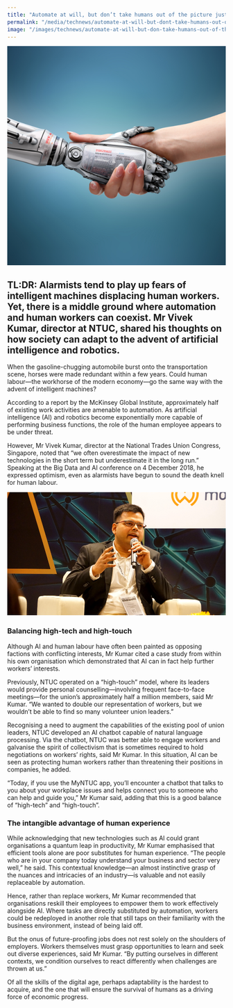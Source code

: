 ```yaml
---
title: "Automate at will, but don’t take humans out of the picture just yet"
permalink: "/media/technews/automate-at-will-but-dont-take-humans-out-of-the-picture-just-yet"
image: "/images/technews/automate-at-will-but-don-take-humans-out-of-the-picture-just-yet-part1.png"
---
```


![Automate at will, but don’t take humans out of the picture just yet](/images/technews/automate-at-will-but-don-take-humans-out-of-the-picture-just-yet-part1.png)

TL:DR: Alarmists tend to play up fears of intelligent machines displacing human workers. Yet, there is a middle ground where automation and human workers can coexist. Mr Vivek Kumar, director at NTUC, shared his thoughts on how society can adapt to the advent of artificial intelligence and robotics. 
---

When the gasoline-chugging automobile burst onto the transportation scene, horses were made redundant within a few years. Could human labour—the workhorse of the modern economy—go the same way with the advent of intelligent machines?
 
According to a report by the McKinsey Global Institute, approximately half of existing work activities are amenable to automation. As artificial intelligence (AI) and robotics become exponentially more capable of performing business functions, the role of the human employee appears to be under threat.
 
However, Mr Vivek Kumar, director at the National Trades Union Congress, Singapore, noted that “we often overestimate the impact of new technologies in the short term but underestimate it in the long run.” Speaking at the Big Data and AI conference on 4 December 2018, he expressed optimism, even as alarmists have begun to sound the death knell for human labour.

![Automate at will, but don’t take humans out of the picture just yet](/images/technews/automate-at-will-but-don-take-humans-out-of-the-picture-just-yet-part2.png)

### **Balancing high-tech and high-touch**
 
Although AI and human labour have often been painted as opposing factions with conflicting interests, Mr Kumar cited a case study from within his own organisation which demonstrated that AI can in fact help further workers’ interests.
 
Previously, NTUC operated on a “high-touch” model, where its leaders would provide personal counselling—involving frequent face-to-face meetings—for the union’s approximately half a million members, said Mr Kumar. “We wanted to double our representation of workers, but we wouldn’t be able to find so many volunteer union leaders.”
 
Recognising a need to augment the capabilities of the existing pool of union leaders, NTUC developed an AI chatbot capable of natural language processing. Via the chatbot, NTUC was better able to engage workers and galvanise the spirit of collectivism that is sometimes required to hold negotiations on workers’ rights, said Mr Kumar. In this situation, AI can be seen as protecting human workers rather than threatening their positions in companies, he added.
 
“Today, if you use the MyNTUC app, you’ll encounter a chatbot that talks to you about your workplace issues and helps connect you to someone who can help and guide you,” Mr Kumar said, adding that this is a good balance of “high-tech” and “high-touch”.
 
### **The intangible advantage of human experience**
 
While acknowledging that new technologies such as AI could grant organisations a quantum leap in productivity, Mr Kumar emphasised that efficient tools alone are poor substitutes for human experience. “The people who are in your company today understand your business and sector very well,” he said. This contextual knowledge—an almost instinctive grasp of the nuances and intricacies of an industry—is valuable and not easily replaceable by automation.
 
Hence, rather than replace workers, Mr Kumar recommended that organisations reskill their employees to empower them to work effectively alongside AI. Where tasks are directly substituted by automation, workers could be redeployed in another role that still taps on their familiarity with the business environment, instead of being laid off.
 
But the onus of future-proofing jobs does not rest solely on the shoulders of employers. Workers themselves must grasp opportunities to learn and seek out diverse experiences, said Mr Kumar. “By putting ourselves in different contexts, we condition ourselves to react differently when challenges are thrown at us.”
 
Of all the skills of the digital age, perhaps adaptability is the hardest to acquire, and the one that will ensure the survival of humans as a driving force of economic progress.
 
